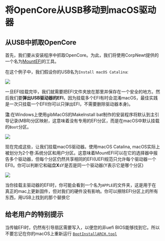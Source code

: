 # 将OpenCore从USB移动到macOS驱动器

## 从USB中抓取OpenCore

首先，我们要从安装程序中抓取OpenCore。为此，我们将使用CorpNewt提供的一个名为[MountEFI](https://github.com/corpnewt/MountEFI)的工具。

在这个例子中，我们假设你的USB名为`Install macOS Catalina`:

![](../images/post-install/oc2hdd-md/usb-mount.png)

一旦EFI挂载完毕，我们就需要把EFI文件夹放在那里并保存在一个安全的地方。然后我们要**弹出USB驱动器的EFI**，因为挂载多个EFI有时会混淆macOS，最佳实践是一次只挂载一个EFI(你可以只弹出EFI，不需要删除驱动器本身)。

**注**:在Windows上使用gibMacOS的MakeInstall bat制作的安装程序将默认到主引导记录(MBR)分区映射，这意味着没有专用的EFI分区，而是在macOS中默认挂载的`Boot`分区。

![](../images/post-install/oc2hdd-md/hdd-mount.png)

现在完成这些，让我们挂载macOS驱动器。使用macOS Catalina, macOS实际上被划分为2个卷:系统分区和用户分区。这意味着MountEFI可以在它的选择器中报告多个驱动器，但每个分区仍然共享相同的EFI(UEFI规范只允许每个驱动器一个EFI)。你可以判断它和磁盘**X**sY是否是同一个驱动器(Y表示它是哪个分区)

![](../images/post-install/oc2hdd-md/hdd-clean.png)

当你挂载主驱动器的EFI时，你可能会看到一个名为`APPLE`的文件夹，这是用于在真正的mac上更新固件，但对我们的硬件没有影响。你可以擦除EFI分区上的所有东西，用USB上找到的那个替换它

## 给老用户的特别提示

当传输EFI时，仍然有引导扇区需要写入，以便您的非uefi BIOS能够找到它。所以不要忘记在你的macOS上重新运行 [`BootInstallARCH.tool`](https://sumingyd.github.io/OpenCore-Install-Guide/installer-guide/mac-install.html#legacy-setup)
